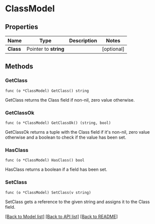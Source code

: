 # ClassModel

## Properties

Name | Type | Description | Notes
------------ | ------------- | ------------- | -------------
**Class** | Pointer to **string** |  | [optional] 

## Methods

### GetClass

`func (o *ClassModel) GetClass() string`

GetClass returns the Class field if non-nil, zero value otherwise.

### GetClassOk

`func (o *ClassModel) GetClassOk() (string, bool)`

GetClassOk returns a tuple with the Class field if it's non-nil, zero value otherwise
and a boolean to check if the value has been set.

### HasClass

`func (o *ClassModel) HasClass() bool`

HasClass returns a boolean if a field has been set.

### SetClass

`func (o *ClassModel) SetClass(v string)`

SetClass gets a reference to the given string and assigns it to the Class field.


[[Back to Model list]](../README.md#documentation-for-models) [[Back to API list]](../README.md#documentation-for-api-endpoints) [[Back to README]](../README.md)


